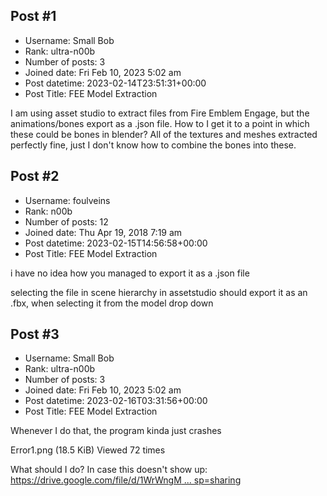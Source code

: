 ## Post #1
- Username: Small Bob
- Rank: ultra-n00b
- Number of posts: 3
- Joined date: Fri Feb 10, 2023 5:02 am
- Post datetime: 2023-02-14T23:51:31+00:00
- Post Title: FEE Model Extraction

I am using asset studio to extract files from Fire Emblem Engage, but the animations/bones export as a .json file. How to I get it to a point in which these could be bones in blender? All of the textures and meshes extracted perfectly fine, just I don't know how to combine the bones into these.
## Post #2
- Username: foulveins
- Rank: n00b
- Number of posts: 12
- Joined date: Thu Apr 19, 2018 7:19 am
- Post datetime: 2023-02-15T14:56:58+00:00
- Post Title: FEE Model Extraction

i have no idea how you managed to export it as a .json file

selecting the file in scene hierarchy in assetstudio should export it as an .fbx, when selecting it from the model drop down
## Post #3
- Username: Small Bob
- Rank: ultra-n00b
- Number of posts: 3
- Joined date: Fri Feb 10, 2023 5:02 am
- Post datetime: 2023-02-16T03:31:56+00:00
- Post Title: FEE Model Extraction

Whenever I do that, the program kinda just crashes


Error1.png (18.5 KiB) Viewed 72 times


What should I do?
In case this doesn't show up: [https://drive.google.com/file/d/1WrWngM ... sp=sharing](https://drive.google.com/file/d/1WrWngM3SOpzz8zWGkusF-q7mqjn89RUe/view?usp=sharing)
